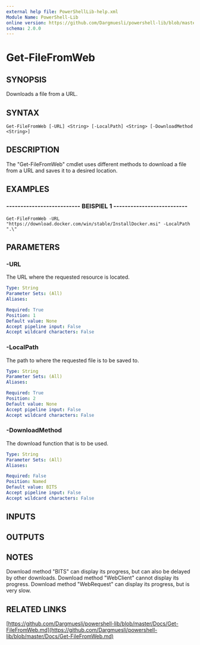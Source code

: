 ```yaml
---
external help file: PowerShellLib-help.xml
Module Name: PowerShell-Lib
online version: https://github.com/Dargmuesli/powershell-lib/blob/master/Docs/Get-FileFromWeb.md
schema: 2.0.0
---
```


# Get-FileFromWeb

## SYNOPSIS
Downloads a file from a URL.

## SYNTAX

```
Get-FileFromWeb [-URL] <String> [-LocalPath] <String> [-DownloadMethod <String>]
```

## DESCRIPTION
The "Get-FileFromWeb" cmdlet uses different methods to download a file from a URL and saves it to a desired location.

## EXAMPLES

### -------------------------- BEISPIEL 1 --------------------------
```
Get-FileFromWeb -URL "https://download.docker.com/win/stable/InstallDocker.msi" -LocalPath ".\"
```

## PARAMETERS

### -URL
The URL where the requested resource is located.

```yaml
Type: String
Parameter Sets: (All)
Aliases: 

Required: True
Position: 1
Default value: None
Accept pipeline input: False
Accept wildcard characters: False
```

### -LocalPath
The path to where the requested file is to be saved to.

```yaml
Type: String
Parameter Sets: (All)
Aliases: 

Required: True
Position: 2
Default value: None
Accept pipeline input: False
Accept wildcard characters: False
```

### -DownloadMethod
The download function that is to be used.

```yaml
Type: String
Parameter Sets: (All)
Aliases: 

Required: False
Position: Named
Default value: BITS
Accept pipeline input: False
Accept wildcard characters: False
```

## INPUTS

## OUTPUTS

## NOTES
Download method "BITS" can display its progress, but can also be delayed by other downloads.
Download method "WebClient" cannot display its progress.
Download method "WebRequest" can display its progress, but is very slow.

## RELATED LINKS

[https://github.com/Dargmuesli/powershell-lib/blob/master/Docs/Get-FileFromWeb.md](https://github.com/Dargmuesli/powershell-lib/blob/master/Docs/Get-FileFromWeb.md)

